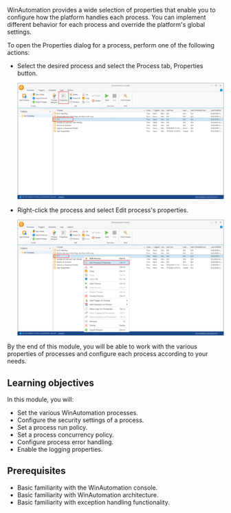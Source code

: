 WinAutomation provides a wide selection of properties that enable you to configure how the platform handles each process. You can implement different behavior for each process and override the platform's global settings.

To open the Properties dialog for a process, perform one of the following actions:

- Select the desired process and select the Process tab, Properties button.

  ![The Properties button in the console.](..\media\process-properties-button-console.png)

- Right-click the process and select Edit process's properties.

  ![The Edit process properties option in the right-click process menu.](..\media\process-properties-option-console.png)

By the end of this module, you will be able to work with the various properties of processes and configure each process according to your needs. 

## Learning objectives

In this module, you will:

- Set the various WinAutomation processes.
- Configure the security settings of a process.
- Set a process run policy.
- Set a process concurrency policy.
- Configure process error handling.
- Enable the logging properties.

## Prerequisites

- Basic familiarity with the WinAutomation console.
- Basic familiarity with WinAutomation architecture.
- Basic familiarity with exception handling functionality.

